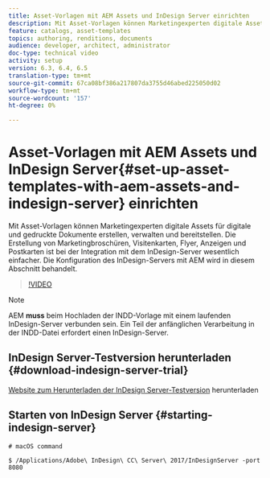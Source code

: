 ```yaml
---
title: Asset-Vorlagen mit AEM Assets und InDesign Server einrichten
description: Mit Asset-Vorlagen können Marketingexperten digitale Assets für digitale und gedruckte Dokumente erstellen, verwalten und bereitstellen. Die Erstellung von Marketingbroschüren, Visitenkarten, Flyer, Anzeigen und Postkarten ist bei der Integration mit dem InDesign-Server wesentlich einfacher. Die Konfiguration des InDesign-Servers mit AEM wird in diesem Abschnitt behandelt.
feature: catalogs, asset-templates
topics: authoring, renditions, documents
audience: developer, architect, administrator
doc-type: technical video
activity: setup
version: 6.3, 6.4, 6.5
translation-type: tm+mt
source-git-commit: 67ca08bf386a217807da3755d46abed225050d02
workflow-type: tm+mt
source-wordcount: '157'
ht-degree: 0%

---
```



# Asset-Vorlagen mit AEM Assets und InDesign Server{#set-up-asset-templates-with-aem-assets-and-indesign-server} einrichten

Mit Asset-Vorlagen können Marketingexperten digitale Assets für digitale und gedruckte Dokumente erstellen, verwalten und bereitstellen. Die Erstellung von Marketingbroschüren, Visitenkarten, Flyer, Anzeigen und Postkarten ist bei der Integration mit dem InDesign-Server wesentlich einfacher. Die Konfiguration des InDesign-Servers mit AEM wird in diesem Abschnitt behandelt.

>[!VIDEO](https://video.tv.adobe.com/v/17069/?quality=9&learn=on)

>[!NOTE]
>
>AEM **muss** beim Hochladen der INDD-Vorlage mit einem laufenden InDesign-Server verbunden sein. Ein Teil der anfänglichen Verarbeitung in der INDD-Datei erfordert einen InDesign-Server.

## InDesign Server-Testversion herunterladen {#download-indesign-server-trial}

[Website zum Herunterladen der InDesign Server-Testversion](https://www.adobe.com/devnet/indesign/indesign-server-trial-downloads.html) herunterladen

## Starten von InDesign Server {#starting-indesign-server}

```shell
# macOS command

$ /Applications/Adobe\ InDesign\ CC\ Server\ 2017/InDesignServer -port 8080
```
